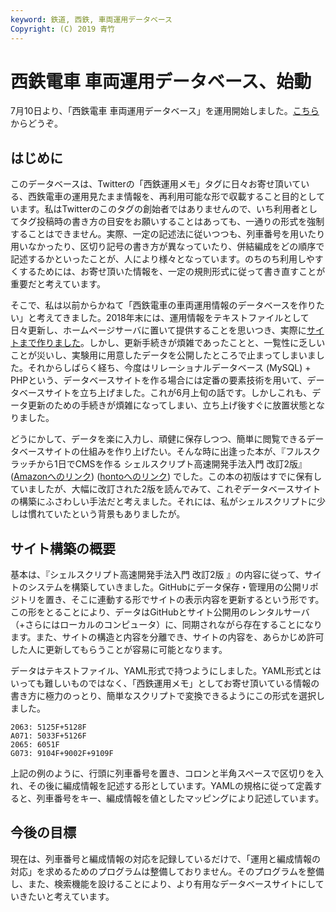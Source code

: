 ```yaml
---
keyword: 鉄道, 西鉄, 車両運用データベース
Copyright: (C) 2019 青竹
---
```


# 西鉄電車 車両運用データベース、始動

7月10日より、「西鉄電車 車両運用データベース」を運用開始しました。[こちら](https://nnr-potato.xyz)からどうぞ。

## はじめに

このデータベースは、Twitterの「西鉄運用メモ」タグに日々お寄せ頂いている、西鉄電車の運用見たまま情報を、再利用可能な形で収載すること目的としています。私はTwitterのこのタグの創始者ではありませんので、いち利用者としてタグ投稿時の書き方の目安をお願いすることはあっても、一通りの形式を強制することはできません。実際、一定の記述法に従いつつも、列車番号を用いたり用いなかったり、区切り記号の書き方が異なっていたり、併結編成をどの順序で記述するかといったことが、人により様々となっています。のちのち利用しやすくするためには、お寄せ頂いた情報を、一定の規則形式に従って書き直すことが重要だと考えています。

そこで、私は以前からかねて「西鉄電車の車両運用情報のデータベースを作りたい」と考えてきました。2018年末には、運用情報をテキストファイルとして日々更新し、ホームページサーバに置いて提供することを思いつき、実際に[サイトまで作りました](https://aotake91exp.soragoto.net)。しかし、更新手続きが煩雑であったことと、一覧性に乏しいことが災いし、実験用に用意したデータを公開したところで止まってしまいました。それからしばらく経ち、今度はリレーショナルデータベース (MySQL) + PHPという、データベースサイトを作る場合には定番の要素技術を用いて、データベースサイトを立ち上げました。これが6月上旬の話です。しかしこれも、データ更新のための手続きが煩雑になってしまい、立ち上げ後すぐに放置状態となりました。

どうにかして、データを楽に入力し、頑健に保存しつつ、簡単に閲覧できるデータベースサイトの仕組みを作り上げたい。そんな時に出逢った本が、『フルスクラッチから1日でCMSを作る シェルスクリプト高速開発手法入門 改訂2版』([Amazonへのリンク](https://www.amazon.co.jp/dp/4048930699/ref=cm_sw_r_tw_dp_U_x_Bs9jDb3V6T122 )) ([hontoへのリンク](https://honto.jp/netstore/pd-book_29682139.html)) でした。この本の初版はすでに保有していましたが、大幅に改訂された2版を読んでみて、これぞデータベースサイトの構築にふさわしい手法だと考えました。それには、私がシェルスクリプトに少しは慣れていたという背景もありましたが。

## サイト構築の概要

基本は、『シェルスクリプト高速開発手法入門 改訂2版 』の内容に従って、サイトのシステムを構築していきました。GitHubにデータ保存・管理用の公開リポジトリを置き、そこに連動する形でサイトの表示内容を更新するという形です。この形をとることにより、データはGitHubとサイト公開用のレンタルサーバ（+さらにはローカルのコンピュータ）に、同期されながら存在することになります。また、サイトの構造と内容を分離でき、サイトの内容を、あらかじめ許可した人に更新してもらうことが容易に可能となります。

データはテキストファイル、YAML形式で持つようにしました。YAML形式とはいっても難しいものではなく、「西鉄運用メモ」としてお寄せ頂いている情報の書き方に極力のっとり、簡単なスクリプトで変換できるようにこの形式を選択しました。

```
2063: 5125F+5128F
A071: 5033F+5126F
2065: 6051F
G073: 9104F+9002F+9109F
```

上記の例のように、行頭に列車番号を置き、コロンと半角スペースで区切りを入れ、その後に編成情報を記述する形としています。YAMLの規格に従って定義すると、列車番号をキー、編成情報を値としたマッピングにより記述しています。

## 今後の目標

現在は、列車番号と編成情報の対応を記録しているだけで、「運用と編成情報の対応」を求めるためのプログラムは整備しておりません。そのプログラムを整備し、また、検索機能を設けることにより、より有用なデータベースサイトにしていきたいと考えています。
